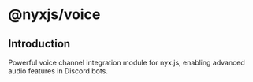 # @nyxjs/voice

## Introduction

Powerful voice channel integration module for nyx.js, enabling advanced audio features in Discord bots.
